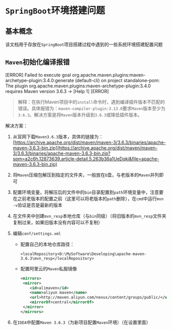 # `SpringBoot`环境搭建问题

## 基本概念

该文档用于存放在`SpringBoot`项目搭建过程中遇到的一些系统环境搭建配置问题



## `Maven`初始化编译报错

[ERROR] Failed to execute goal org.apache.maven.plugins:maven-archetype-plugin:3.4.0:generate (default-cli) on project standalone-pom: The plugin org.apache.maven.plugins:maven-archetype-plugin:3.4.0 requires Maven version 3.6.3 -> [Help 1] [ERROR]

> 解释：在执行Maven项目中的`install`命令时，遇到编译插件版本不匹配的错误。具体报错为：`maven-compiler-plugin:3.13.0`要求`Maven`版本至少为`3.6.3`。解决方案是将`Maven`版本升级到`3.6.3`或降低插件版本。

解决方案：

1. 从官网下载`Maven3.6.3`版本，具体的链接为：[https://archive.apache.org/dist/maven/maven-3/3.6.3/binaries/apache-maven-3.6.3-bin.zip](https://archive.apache.org/dist/maven/maven-3/3.6.3/binaries/apache-maven-3.6.3-bin.zip?spm=a2c6h.12873639.article-detail.5.263b36a1UeDqki&file=apache-maven-3.6.3-bin.zip)

2. 将`Maven`压缩包解压到指定的文件夹，一般放在`D`盘，与老版本的`Maven`并列即可

3. 配置环境变量，将解压后的文件中的`bin`目录配置到`path`环境变量中，注意要在之前老版本的配置之前（这里可以将老版本的`path`删除），在`cmd`中运行`mvn -v`验证是否是最新的版本

4. 在文件夹中创建`mvn_resp`本地仓库（与`bin`同级）（将旧版本的`mvn_resp`文件夹复制过来，如果旧版本没有内容可以不复制）

5. 编辑`conf/settings.xml`

   - 配置自己的本地仓库路径：

     `<localRepository>D:\MySoftware\Developing\apache-maven-3.6.3\mvn_resp</localRepository>`

   - 配置阿里云的`Maven`私服镜像

     ```xml
     <mirrors>
      <mirror>
         <id>alimaven</id>
         <name>aliyun maven</name>
         <url>http://maven.aliyun.com/nexus/content/groups/public/</url>
         <mirrorOf>central</mirrorOf>
      </mirror>
     </mirrors>
     ```

6. 在`IDEA`中配置`Maven 3.6.3`（为新项目配置`Maven`环境）（在设置里面）

